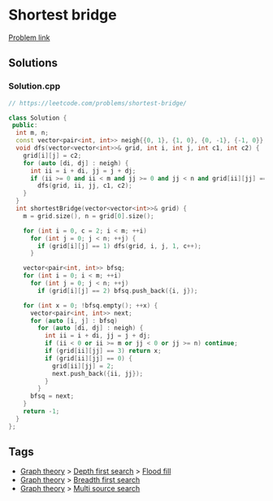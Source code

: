 # Shortest bridge

[Problem link](https://leetcode.com/problems/shortest-bridge/)

## Solutions


### Solution.cpp
```cpp
// https://leetcode.com/problems/shortest-bridge/

class Solution {
 public:
  int m, n;
  const vector<pair<int, int>> neigh{{0, 1}, {1, 0}, {0, -1}, {-1, 0}};
  void dfs(vector<vector<int>>& grid, int i, int j, int c1, int c2) {
    grid[i][j] = c2;
    for (auto [di, dj] : neigh) {
      int ii = i + di, jj = j + dj;
      if (ii >= 0 and ii < m and jj >= 0 and jj < n and grid[ii][jj] == c1)
        dfs(grid, ii, jj, c1, c2);
    }
  }
  int shortestBridge(vector<vector<int>>& grid) {
    m = grid.size(), n = grid[0].size();

    for (int i = 0, c = 2; i < m; ++i)
      for (int j = 0; j < n; ++j) {
        if (grid[i][j] == 1) dfs(grid, i, j, 1, c++);
      }

    vector<pair<int, int>> bfsq;
    for (int i = 0; i < m; ++i)
      for (int j = 0; j < n; ++j)
        if (grid[i][j] == 2) bfsq.push_back({i, j});

    for (int x = 0; !bfsq.empty(); ++x) {
      vector<pair<int, int>> next;
      for (auto [i, j] : bfsq)
        for (auto [di, dj] : neigh) {
          int ii = i + di, jj = j + dj;
          if (ii < 0 or ii >= m or jj < 0 or jj >= n) continue;
          if (grid[ii][jj] == 3) return x;
          if (grid[ii][jj] == 0) {
            grid[ii][jj] = 2;
            next.push_back({ii, jj});
          }
        }
      bfsq = next;
    }
    return -1;
  }
};
```
## Tags

* [Graph theory](/Collections/graph-theory.md#graph-theory) > [Depth first search](/Collections/graph-theory.md#depth-first-search) > [Flood fill](/Collections/graph-theory.md#flood-fill)
* [Graph theory](/Collections/graph-theory.md#graph-theory) > [Breadth first search](/Collections/graph-theory.md#breadth-first-search)
* [Graph theory](/Collections/graph-theory.md#graph-theory) > [Multi source search](/Collections/graph-theory.md#multi-source-search)
